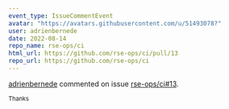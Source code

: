 ```yaml
---
event_type: IssueCommentEvent
avatar: "https://avatars.githubusercontent.com/u/51493078?"
user: adrienbernede
date: 2022-08-14
repo_name: rse-ops/ci
html_url: https://github.com/rse-ops/ci/pull/13
repo_url: https://github.com/rse-ops/ci
---
```


<a href='https://github.com/adrienbernede' target='_blank'>adrienbernede</a> commented on issue <a href='https://github.com/rse-ops/ci/pull/13' target='_blank'>rse-ops/ci#13</a>.

<small>Thanks 